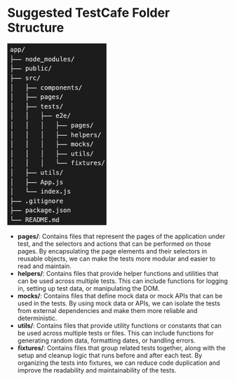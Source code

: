 # Suggested TestCafe Folder Structure

![Suggested TestCafe Folder Structure](folder-structure.png "Folder Structure")


- **pages/**: Contains files that represent the pages of the application under test, and the selectors and actions that can be performed on those pages. By encapsulating the page elements and their selectors in reusable objects, we can make the tests more modular and easier to read and maintain.
- **helpers/**: Contains files that provide helper functions and utilities that can be used across multiple tests. This can include functions for logging in, setting up test data, or manipulating the DOM.
- **mocks/**: Contains files that define mock data or mock APIs that can be used in the tests. By using mock data or APIs, we can isolate the tests from external dependencies and make them more reliable and deterministic.
- **utils/**: Contains files that provide utility functions or constants that can be used across multiple tests or files. This can include functions for generating random data, formatting dates, or handling errors.
- **fixtures/**: Contains files that group related tests together, along with the setup and cleanup logic that runs before and after each test. By organizing the tests into fixtures, we can reduce code duplication and improve the readability and maintainability of the tests.
